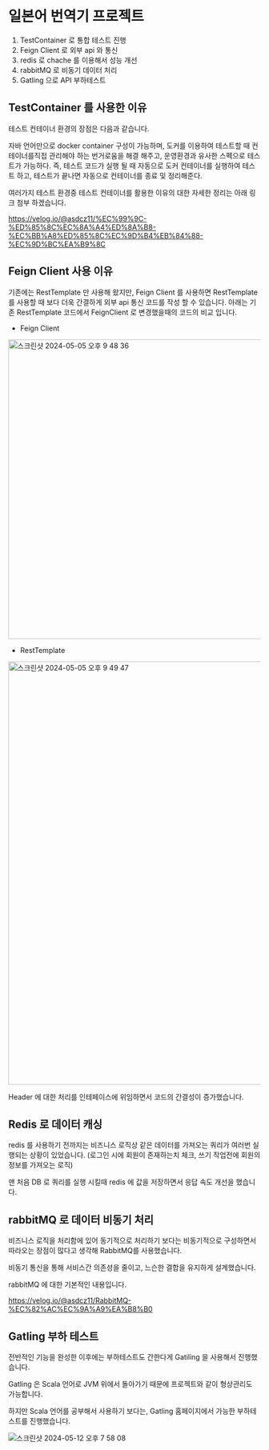 # 일본어 번역기 프로젝트

1. TestContainer 로 통합 테스트 진행
2. Feign Client 로 외부 api 와 통신
3. redis 로 chache 를 이용해서 성능 개선
4. rabbitMQ 로 비동기 데이터 처리
5. Gatling 으로 API 부하테스트

## TestContainer 를 사용한 이유

테스트 컨테이너 환경의 장점은 다음과 같습니다.

자바 언어만으로 docker container 구성이 가능하며,
도커를 이용하여 테스트할 때 컨테이너를직접 관리해야 하는 번거로움을 해결 해주고, 운영환경과 유사한 스펙으로 테스트가 가능하다.
즉, 테스트 코드가 실행 될 때 자동으로 도커 컨테이너를 실행하여 테스트 하고, 테스트가 끝나면 자동으로 컨테이너를 종료 및 정리해준다.

여러가지 테스트 환경중 테스트 컨테이너를 활용한 이유의 대한 자세한 정리는 아래 링크 첨부 하겠습니다.

https://velog.io/@asdcz11/%EC%99%9C-%ED%85%8C%EC%8A%A4%ED%8A%B8-%EC%BB%A8%ED%85%8C%EC%9D%B4%EB%84%88-%EC%9D%BC%EA%B9%8C

## Feign Client 사용 이유
기존에는 RestTemplate 만 사용해 왔지만, Feign Client 를 사용하면 RestTemplate 를 사용할 때 보다 더욱 간결하게 외부 api 통신 코드를 작성 할 수 있습니다.
아래는 기존 RestTemplate 코드에서 FeignClient 로 변경했을때의 코드의 비교 입니다.

- Feign Client
<img width="599" alt="스크린샷 2024-05-05 오후 9 48 36" src="https://github.com/ByeonJuHwan/translator/assets/105885581/555df13c-dc23-4905-8141-c83b150ee755">

- RestTemplate
<img width="846" alt="스크린샷 2024-05-05 오후 9 49 47" src="https://github.com/ByeonJuHwan/translator/assets/105885581/ef2e8ddd-2725-4ccb-a5eb-1e32a3180a9a">

Header 에 대한 처리를 인테페이스에 위임하면서 코드의 간결성이 증가했습니다.

## Redis 로 데이터 캐싱

redis 를 사용하기 전까지는 비즈니스 로직상 같은 데이터를 가져오는 쿼리가 여러번 실행되는 상황이 있었습니다.
(로그인 시에 회원이 존재하는치 체크, 쓰기 작업전에 회원의 정보를 가져오는 로직)

맨 처음 DB 로 쿼리를 실행 시킬때 redis 에 값을 저장하면서 응답 속도 개선을 했습니다.


## rabbitMQ 로 데이터 비동기 처리

비즈니스 로직을 처리함에 있어 동기적으로 처리하기 보다는 비동기적으로 구성하면서 따라오는 장점이 많다고 생각해 RabbitMQ를 사용했습니다.

비동기 통신을 통해 서비스간 의존성을 줄이고, 느슨한 결합을 유지하게 설계했습니다.

rabbitMQ 에 대한 기본적인 내용입니다. 

https://velog.io/@asdcz11/RabbitMQ-%EC%82%AC%EC%9A%A9%EA%B8%B0


## Gatling 부하 테스트
전반적인 기능을 완성한 이후에는 부하테스트도 간한다게 Gatiling 을 사용해서 진행했습니다.

Gatling 은 Scala 언어로 JVM 위에서 돌아가기 때문에 프로젝트와 같이 형상관리도 가능합니다.

하지만 Scala 언어를 공부해서 사용하기 보다는, Gatling 홈페이지에서 가능한 부하테스트를 진행했습니다.

![스크린샷 2024-05-12 오후 7 58 08](https://github.com/ByeonJuHwan/translator/assets/105885581/0d1b42d3-8574-49ac-98de-c6160617f2fe)

